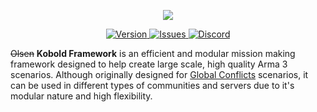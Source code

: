 <p align="center">
    <img src="https://github.com/TinfoilHate/Kobold/blob/master/core/logo.png">
</p>
<p align="center">
    <a href="https://github.com/TinfoilHate/Kobold/releases/latest">
        <img src="https://img.shields.io/badge/Version-1.0.0-blue.svg" alt="Version">
    </a>
    <a href="https://github.com/TinfoilHate/Kobold/issues">
        <img src="https://img.shields.io/github/issues/tinfoilhate/kobold?label=Issues" alt="Issues">
    </a>
    <a href="https://discord.globalconflicts.net/">
        <img src="https://img.shields.io/discord/635885194288562206?label=Discord" alt="Discord">
    </a>
</p>

~~Olsen~~ **Kobold Framework** is an efficient and modular mission making framework designed to help create large scale, high quality Arma 3 scenarios. Although originally designed for [Global Conflicts](http://globalconflicts.net/) scenarios, it can be used in different types of communities and servers due to it's modular nature and high flexibility.